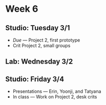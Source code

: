 # Week 6

## Studio: Tuesday 3/1

* _Due_ — Project 2, first prototype
* Crit Project 2, small groups

## Lab: Wednesday 3/2

## Studio: Friday 3/4

* Presentations — Erin, Yoonji, and Tatyana
* In class — Work on Project 2, desk crits
